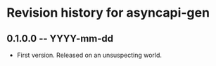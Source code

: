 # Revision history for asyncapi-gen

## 0.1.0.0 -- YYYY-mm-dd

* First version. Released on an unsuspecting world.
